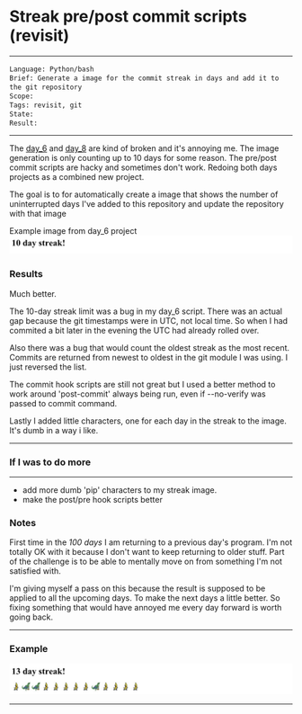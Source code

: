 # Streak pre/post commit scripts (revisit)

---
```
Language: Python/bash
Brief: Generate a image for the commit streak in days and add it to the git repository
Scope: 
Tags: revisit, git
State: 
Result: 
```
---

The [day_6](../day_6/) and [day_8](../day_8) are kind of broken and it's annoying me. The image generation is only counting up to 10 days for some reason. The pre/post commit scripts are hacky and sometimes don't work. Redoing both days projects as a combined new project.

The goal is to for automatically create a image that shows the number of uninterrupted days I've added to this repository and update the repository with that image

Example image from day_6 project
![](media/old_streak.jpg)

### Results

Much better. 

The 10-day streak limit was a bug in my day_6 script. There was an actual gap because the git timestamps were in UTC, not
local time. So when I had commited a bit later in the evening the UTC had already rolled over. 

Also there was a bug that would count the oldest streak as the most recent. Commits are returned from newest to oldest in the git module
I was using. I just reversed the list.

The commit hook scripts are still not great but I used a better method to work around 'post-commit' always being run, even if --no-verify was
passed to commit command.

Lastly I added little characters, one for each day in the streak to the image. It's dumb in a way i like.

---

### If I was to do more
---

- add more dumb 'pip' characters to my streak image.
- make the post/pre hook scripts better


### Notes

First time in the _100 days_ I am returning to a previous day's program. I'm not totally OK with it because I don't want to keep returning 
to older stuff. Part of the challenge is to be able to mentally move on from something I'm not satisfied with. 

I'm giving myself a pass on this because the result is supposed to be applied to all the upcoming days. To make the next days a little better.
So fixing something that would have annoyed me every day forward is worth going back.

---

### Example 

![](media/streak.jpg)

---
